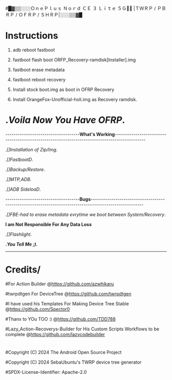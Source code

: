 #
#█▓▒▒░░░ＯｎｅＰｌｕｓ Ｎｏｒｄ ＣＥ ３ Ｌｉｔｅ ５Ｇ🦴🐾
|ＴＷＲＰ / ＰＢＲＰ / ＯＦＲＰ / ＳＨＲＰ|░░░▒▒▓█
#
# **Instructions**

1. adb reboot fastboot
   
2. fastboot flash boot ORFP_Recovery-ramdisk[Installer].img
 
3. fastboot erase metadata
   
4. fastboot reboot recovery
 
5. Install stock boot.img as boot in OFRP Recovery
 
6. Install OrangeFox-Unofficial-holi.img as Recovery ramdisk.
    

# **._Voila Now You Have OFRP_.**
------------------------------------**What's Working**---------------------------------------------------------------------------------------------

._[]Installation of Zip/Img_.

._[]FastbootD_.

._[]Backup/Restore_.

._[]MTP,ADB_.

._[]ADB SideloaD_.

------------------------------------**Bugs**-------------------------------------------------------------------------------------------------------

._[]FBE-had to erase metadata evrytime we boot between System/Recovery_.

**I am Not Responsible For Any Data Loss**

._[]Flashlight_.

**._You Tell Me ;)_.**

---------------------------------------------------------------------------------------------------------------------------------------------------
# Credits/

#For Action Builder @https://github.com/azwhikaru

#twrpdtgen For DeviceTree @https://github.com/twrpdtgen

#I have used his Templates For Making Device Tree Stable @https://github.com/Spector0

#Thanx  to YOu TOO :) @https://github.com/TDD788

#Lazy_Action-Recoverys-Builder for His Custom Scripts Workflows to be complete @https://github.com/lazycodebuilder

#
#Copyright (C) 2024 The Android Open Source Project

#Copyright (C) 2024 SebaUbuntu's TWRP device tree generator

#SPDX-License-Identifier: Apache-2.0
#
